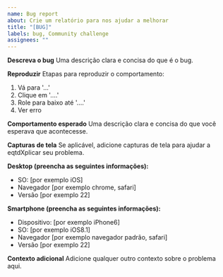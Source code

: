 ```yaml
---
name: Bug report
about: Crie um relatório para nos ajudar a melhorar
title: "[BUG]"
labels: bug, Community challenge
assignees: ""
---
```


**Descreva o bug**
Uma descrição clara e concisa do que é o bug.

**Reproduzir**
Etapas para reproduzir o comportamento:

1. Vá para '...'
2. Clique em '....'
3. Role para baixo até '....'
4. Ver erro

**Comportamento esperado**
Uma descrição clara e concisa do que você esperava que acontecesse.

**Capturas de tela**
Se aplicável, adicione capturas de tela para ajudar a eqtdXplicar seu problema.

**Desktop (preencha as seguintes informações):**

- SO: [por exemplo iOS]
- Navegador [por exemplo chrome, safari]
- Versão [por exemplo 22]

**Smartphone (preencha as seguintes informações):**

- Dispositivo: [por exemplo iPhone6]
- SO: [por exemplo iOS8.1]
- Navegador [por exemplo navegador padrão, safari]
- Versão [por exemplo 22]

**Contexto adicional**
Adicione qualquer outro contexto sobre o problema aqui.
